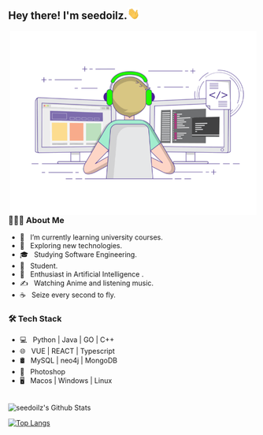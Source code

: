 <h2> Hey there! I'm seedoilz.<img src="https://github.com/seedoilz/seedoilz/blob/7f7a50598d8f07d65b8d0fcf2061495dec3373d5/Hi.gif" width="25"></h2>
<img align="right" alt="GIF" src="https://github.com/Seedoilz/Seedoilz/blob/a60b7b53426352f5058b77ead165a50155b64d5e/gif3.gif" width="500"/>

<h3> 👨🏻‍💻 About Me </h3>

- 🔭 &nbsp; I’m currently learning university courses.
- 🤔 &nbsp; Exploring new technologies.
- 🎓 &nbsp; Studying Software Engineering.
- 💼 &nbsp; Student.
- 🌱 &nbsp; Enthusiast in Artificial Intelligence .
- ✍️ &nbsp; Watching Anime and listening music.
- ☕ &nbsp; Seize every second to fly.

<h3>🛠 Tech Stack</h3>

- 💻 &nbsp; Python | Java | GO | C++  
- 🌐 &nbsp; VUE | REACT | Typescript
- 🛢 &nbsp; MySQL | neo4j | MongoDB
- 🔧 &nbsp; Photoshop
- 🖥 &nbsp;  Macos | Windows | Linux

<br>

<img align="center" src="https://github-readme-stats.vercel.app/api?username=seedoilz&include_all_commits=true&count_private=true&show_icons=true&line_height=20&title_color=7A7ADB&icon_color=2234AE&text_color=D3D3D3&bg_color=0,000000,130F40" alt="seedoilz's Github Stats">

</br>

[![Top Langs](https://github-readme-stats.vercel.app/api/top-langs/?username=seedoilz&layout=compact&text_color=daf7dc&bg_color=151515)](https://github.com/seedoilz/github-readme-stats)


<!-- <h3> 🤝🏻 Connect with Me </h3>

<p align="center">
&nbsp; <a href="https://twitter.com/_souvik_guria" target="_blank" rel="noopener noreferrer"><img src="https://img.icons8.com/plasticine/100/000000/twitter.png" width="50" /></a>  
&nbsp; <a href="https://www.instagram.com/the_caffeine__addict/" target="_blank" rel="noopener noreferrer"><img src="https://img.icons8.com/plasticine/100/000000/instagram-new.png" width="50" /></a>  
&nbsp; <a href="https://www.linkedin.com/in/souvik-guria-/" target="_blank" rel="noopener noreferrer"><img src="https://img.icons8.com/plasticine/100/000000/linkedin.png" width="50" /></a>
&nbsp; <a href="mailto:souvikguria98@gmail.com" target="_blank" rel="noopener noreferrer"><img src="https://img.icons8.com/plasticine/100/000000/gmail.png"  width="50" /></a>
</p> -->
